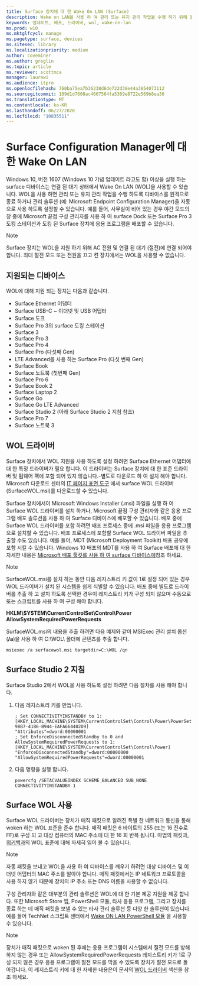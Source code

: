 ```yaml
---
title: Surface 장치에 대 한 Wake On LAN (Surface)
description: Wake on LAN을 사용 하 여 관리 또는 유지 관리 작업을 수행 하기 위해 원격으로 장치를 종료 하거나, 디바이스의 전원이 꺼져 있는 경우에도 관리 솔루션을 자동으로 사용 하도록 설정할 수 있는 방법에 대해 알아봅니다.
keywords: 업데이트, 배포, 드라이버, wol, wake-on-lan
ms.prod: w10
ms.mktglfcycl: manage
ms.pagetype: surface, devices
ms.sitesec: library
ms.localizationpriority: medium
author: coveminer
ms.author: greglin
ms.topic: article
ms.reviewer: scottmca
manager: laurawi
ms.audience: itpro
ms.openlocfilehash: 760ba75ea7b36238d6de722d38e44a3854073112
ms.sourcegitcommit: 109d1d7608ac4667564fa5369e8722e569b8ea36
ms.translationtype: MT
ms.contentlocale: ko-KR
ms.lasthandoff: 06/27/2020
ms.locfileid: "10835511"
---
```

# Surface Configuration Manager에 대한 Wake On LAN

Windows 10, 버전 1607 (Windows 10 기념 업데이트 라고도 함) 이상을 실행 하는 surface 디바이스는 연결 된 대기 상태에서 Wake On LAN (WOL)을 사용할 수 있습니다. WOL을 사용 하면 관리 또는 유지 관리 작업을 수행 하도록 디바이스를 원격으로 종료 하거나 관리 솔루션 (예: Microsoft Endpoint Configuration Manager)을 자동으로 사용 하도록 설정할 수 있습니다. 예를 들어, 사무실이 비어 있는 경우 야간 모드의 창 중에 Microsoft 끝점 구성 관리자를 사용 하 여 surface Dock 또는 Surface Pro 3 도킹 스테이션과 도킹 된 Surface 장치에 응용 프로그램을 배포할 수 있습니다.

>[!NOTE]
>Surface 장치는 WOL을 지원 하기 위해 AC 전원 및 연결 된 대기 (절전)에 연결 되어야 합니다. 최대 절전 모드 또는 전원을 끄고 켠 장치에서는 WOL을 사용할 수 없습니다.

## 지원되는 디바이스

WOL에 대해 지원 되는 장치는 다음과 같습니다.

* Surface Ethernet 어댑터
* Surface USB-C ~ 이더넷 및 USB 어댑터
* Surface 도크
* Surface Pro 3의 surface 도킹 스테이션
* Surface 3
* Surface Pro 3
* Surface Pro 4
* Surface Pro (다섯째 Gen)
* LTE Advanced를 사용 하는 Surface Pro (다섯 번째 Gen)
* Surface Book
* Surface 노트북 (첫번째 Gen)
* Surface Pro 6
* Surface Book 2
* Surface Laptop 2
* Surface Go
* Surface Go LTE Advanced
* Surface Studio 2 (아래 Surface Studio 2 지침 참조)
* Surface Pro 7
* Surface 노트북 3

## WOL 드라이버

Surface 장치에서 WOL 지원을 사용 하도록 설정 하려면 Surface Ethernet 어댑터에 대 한 특정 드라이버가 필요 합니다. 이 드라이버는 Surface 장치에 대 한 표준 드라이버 및 펌웨어 팩에 포함 되어 있지 않습니다.-별도로 다운로드 하 여 설치 해야 합니다. Microsoft 다운로드 센터의 [IT 페이지 표면 도구](https://www.microsoft.com/download/details.aspx?id=46703) 에서 surface WOL 드라이버 (SurfaceWOL.msi)를 다운로드할 수 있습니다.

Surface 장치에서이 Microsoft Windows Installer (.msi) 파일을 실행 하 여 Surface WOL 드라이버를 설치 하거나, Microsoft 끝점 구성 관리자와 같은 응용 프로그램 배포 솔루션을 사용 하 여 Surface 디바이스에 배포할 수 있습니다. 배포 중에 Surface WOL 드라이버를 포함 하려면 배포 프로세스 중에 .msi 파일을 응용 프로그램으로 설치할 수 있습니다. 배포 프로세스에 포함할 Surface WOL 드라이버 파일을 추출할 수도 있습니다. 예를 들어, MDT (Microsoft Deployment Toolkit) 배포 공유에 포함 시킬 수 있습니다. Windows 10 배포의 MDT를 사용 하 여 Surface 배포에 대 한 자세한 내용은 [Microsoft 배포 툴킷를 사용 하 여 surface 디바이스에](https://technet.microsoft.com/itpro/surface/deploy-windows-10-to-surface-devices-with-mdt)참조 하세요.

> [!NOTE]
> SurfaceWOL.msi를 설치 하는 동안 다음 레지스트리 키 값이 1로 설정 되어 있는 경우 WOL 드라이버가 설치 된 시스템을 쉽게 식별할 수 있습니다. 배포 중에 별도로 드라이버를 추출 하 고 설치 하도록 선택한 경우이 레지스트리 키가 구성 되지 않으며 수동으로 또는 스크립트를 사용 하 여 구성 해야 합니다.
> 
> **HKLM\SYSTEM\CurrentControlSet\Control\Power AllowSystemRequiredPowerRequests** 

SurfaceWOL.msi의 내용을 추출 하려면 다음 예제와 같이 MSIExec 관리 설치 옵션 (**/a**)을 사용 하 여 C:\WOL\ 폴더에 콘텐츠를 추출 합니다.

   `msiexec /a surfacewol.msi targetdir=C:\WOL /qn`

## Surface Studio 2 지침

Surface Studio 2에서 WOL을 사용 하도록 설정 하려면 다음 절차를 사용 해야 합니다.

1. 다음 레지스트리 키를 만듭니다.

   ```console
   ; Set CONNECTIVITYINSTANDBY to 1:
   [HKEY_LOCAL_MACHINE\SYSTEM\CurrentControlSet\Control\Power\PowerSettings\F15576E8-98B7-4186-B944-EAFA664402D9]
   "Attributes"=dword:00000001
   ; Set EnforceDisconnectedStandby to 0 and AllowSystemRequiredPowerRequests to 1:
   [HKEY_LOCAL_MACHINE\SYSTEM\CurrentControlSet\Control\Power]
   "EnforceDisconnectedStandby"=dword:00000000
   "AllowSystemRequiredPowerRequests"=dword:00000001
   ```

2. 다음 명령을 실행 합니다.

    ```powercfg /SETACVALUEINDEX SCHEME_BALANCED SUB_NONE CONNECTIVITYINSTANDBY 1```

## Surface WOL 사용

Surface WOL 드라이버는 장치가 매직 패킷으로 알려진 특별 한 네트워크 통신을 통해 woken 하는 WOL 표준을 준수 합니다. 매직 패킷은 6 바이트의 255 (또는 16 진수로 FF)로 구성 되 고 대상 컴퓨터의 MAC 주소에 대 한 16 회 반복 됩니다. 마법의 패킷과, [위키백과](https://wikipedia.org/wiki/Wake-on-LAN#Magic_packet)의 WOL 표준에 대해 자세히 읽어 볼 수 있습니다.

>[!NOTE]
>자동 패킷을 보내고 WOL을 사용 하 여 디바이스를 깨우기 하려면 대상 디바이스 및 이더넷 어댑터의 MAC 주소를 알아야 합니다. 매직 패킷에서는 IP 네트워크 프로토콜을 사용 하지 않기 때문에 장치의 IP 주소 또는 DNS 이름을 사용할 수 없습니다.

구성 관리자와 같은 대부분의 관리 솔루션은 WOL에 대 한 기본 제공 지원을 제공 합니다. 또한 Microsoft Store 앱, PowerShell 모듈, 타사 응용 프로그램, 그리고 장치를 종료 하는 데 매직 패킷을 보낼 수 있는 타사 관리 솔루션 등 다양 한 솔루션이 있습니다. 예를 들어 TechNet 스크립트 센터에서 [Wake ON LAN PowerShell 모듈](https://gallery.technet.microsoft.com/scriptcenter/Wake-On-Lan-815424c4) 을 사용할 수 있습니다. 

>[!NOTE]
>장치가 매직 패킷으로 woken 된 후에는 응용 프로그램이 시스템에서 절전 모드를 방해 하지 않는 경우 또는 AllowSystemRequiredPowerRequests 레지스트리 키가 1로 구성 되지 않은 경우 응용 프로그램이 절전 모드를 막을 수 있도록 장치가 절전 모드로 돌아갑니다. 이 레지스트리 키에 대 한 자세한 내용은이 문서의 [WOL 드라이버](#wol-driver) 섹션을 참조 하세요.
